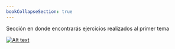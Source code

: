 ```yaml
---
bookCollapseSection: true
---
```


Sección en donde encontrarás ejercicios realizados al primer tema


[![Alt text](https://img.youtube.com/vi/FEVpwp7XTIM/0.jpg)](https://www.youtube.com/watch?v=FEVpwp7XTIM)